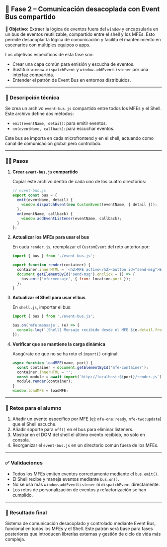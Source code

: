 ## 🧱 Fase 2 – Comunicación desacoplada con Event Bus compartido

**🌟 Objetivo:**
Extraer la lógica de eventos fuera del `window` y encapsularla en un bus de eventos reutilizable, compartido entre el shell y los MFEs. Esto permite desacoplar la lógica de comunicación y facilita el mantenimiento en escenarios con múltiples equipos o apps.

Los objetivos específicos de esta fase son:

* Crear una capa común para emisión y escucha de eventos.
* Sustituir `window.dispatchEvent` y `window.addEventListener` por una interfaz compartida.
* Entender el patrón de Event Bus en entornos distribuidos.

---

### 📜 Descripción técnica

Se crea un archivo `event-bus.js` compartido entre todos los MFEs y el Shell. Este archivo define dos métodos:

* `emit(eventName, detail)`: para emitir eventos.
* `on(eventName, callback)`: para escuchar eventos.

Este bus se importa en cada microfrontend y en el shell, actuando como canal de comunicación global pero controlado.

---

### 🧍‍♂️ Pasos

1. **Crear `event-bus.js` compartido**

   Copiar este archivo dentro de cada uno de los cuatro directorios:

   ```js
   // event-bus.js
   export const bus = {
     emit(eventName, detail) {
       window.dispatchEvent(new CustomEvent(eventName, { detail }));
     },
     on(eventName, callback) {
       window.addEventListener(eventName, callback);
     }
   };
   ```

2. **Actualizar los MFEs para usar el bus**

   En cada `render.js`, reemplazar el `CustomEvent` del reto anterior por:

   ```js
   import { bus } from './event-bus.js';

   export function render(container) {
     container.innerHTML = `<h2>MFE activo</h2><button id="send-msg">Emitir mensaje</button>`;
     document.getElementById('send-msg').onclick = () => {
       bus.emit('mfe:mensaje', { from: location.port });
     };
   }
   ```

3. **Actualizar el Shell para usar el bus**

   En `shell.js`, importar el bus:

   ```js
   import { bus } from './event-bus.js';

   bus.on('mfe:mensaje', (e) => {
     console.log(`[Shell] Mensaje recibido desde el MFE ${e.detail.from}`);
   });
   ```

4. **Verificar que se mantiene la carga dinámica**

   Asegúrate de que no se ha roto el `import()` original:

   ```js
   async function loadMFE(name, port) {
     const container = document.getElementById('mfe-container');
     container.innerHTML = '';
     const module = await import(`http://localhost:${port}/render.js`);
     module.render(container);
   }
   window.loadMFE = loadMFE;
   ```

---

### 🔧 Retos para el alumno

1. Añadir un evento específico por MFE (ej: `mfe-one:ready`, `mfe-two:update`) que el Shell escuche.
2. Añadir soporte para `off()` en el bus para eliminar listeners.
3. Mostrar en el DOM del shell el último evento recibido, no solo en consola.
4. Reorganizar el `event-bus.js` en un directorio común fuera de los MFEs.

---

### ✅ Validaciones

* Todos los MFEs emiten eventos correctamente mediante el `bus.emit()`.
* El Shell recibe y maneja eventos mediante `bus.on()`.
* No se usa más `window.addEventListener` ni `dispatchEvent` directamente.
* Los retos de personalización de eventos y refactorización se han cumplido.

---

### 📌 Resultado final

Sistema de comunicación desacoplado y controlado mediante Event Bus, funcional en todos los MFEs y el Shell. Este patrón será base para fases posteriores que introducen librerías externas y gestión de ciclo de vida más compleja.
